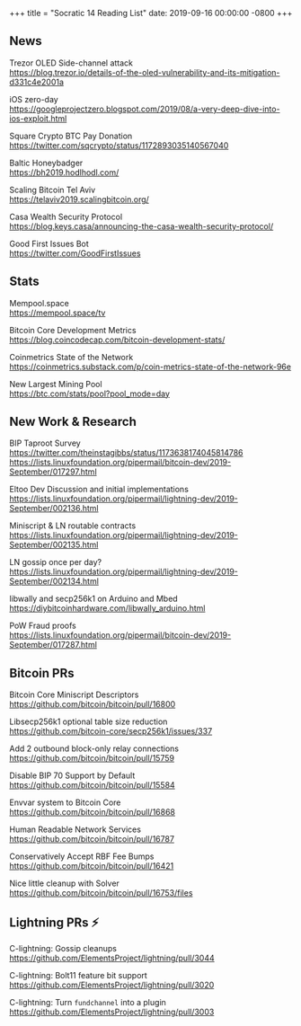 +++
title =  "Socratic 14 Reading List"
date:   2019-09-16 00:00:00 -0800
+++

## News

Trezor OLED Side-channel attack  
<https://blog.trezor.io/details-of-the-oled-vulnerability-and-its-mitigation-d331c4e2001a>

iOS zero-day  
<https://googleprojectzero.blogspot.com/2019/08/a-very-deep-dive-into-ios-exploit.html>

Square Crypto BTC Pay Donation  
<https://twitter.com/sqcrypto/status/1172893035140567040>

Baltic Honeybadger  
<https://bh2019.hodlhodl.com/>

Scaling Bitcoin Tel Aviv  
<https://telaviv2019.scalingbitcoin.org/>

Casa Wealth Security Protocol  
<https://blog.keys.casa/announcing-the-casa-wealth-security-protocol/>

Good First Issues Bot  
<https://twitter.com/GoodFirstIssues>


## Stats

Mempool.space  
<https://mempool.space/tv>

Bitcoin Core Development Metrics  
<https://blog.coincodecap.com/bitcoin-development-stats/>

Coinmetrics State of the Network  
<https://coinmetrics.substack.com/p/coin-metrics-state-of-the-network-96e>

New Largest Mining Pool  
<https://btc.com/stats/pool?pool_mode=day>


## New Work & Research

BIP Taproot Survey  
<https://twitter.com/theinstagibbs/status/1173638174045814786>  
<https://lists.linuxfoundation.org/pipermail/bitcoin-dev/2019-September/017297.html>

Eltoo Dev Discussion and initial implementations  
<https://lists.linuxfoundation.org/pipermail/lightning-dev/2019-September/002136.html>

Miniscript & LN routable contracts  
<https://lists.linuxfoundation.org/pipermail/lightning-dev/2019-September/002135.html>

LN gossip once per day?  
<https://lists.linuxfoundation.org/pipermail/lightning-dev/2019-September/002134.html>

libwally and secp256k1 on Arduino and Mbed  
<https://diybitcoinhardware.com/libwally_arduino.html>

PoW Fraud proofs  
<https://lists.linuxfoundation.org/pipermail/bitcoin-dev/2019-September/017287.html>


## Bitcoin PRs

Bitcoin Core Miniscript Descriptors  
<https://github.com/bitcoin/bitcoin/pull/16800>

Libsecp256k1 optional table size reduction  
<https://github.com/bitcoin-core/secp256k1/issues/337>

Add 2 outbound block-only relay connections  
<https://github.com/bitcoin/bitcoin/pull/15759>

Disable BIP 70 Support by Default  
<https://github.com/bitcoin/bitcoin/pull/15584>

Envvar system to Bitcoin Core  
<https://github.com/bitcoin/bitcoin/pull/16868>

Human Readable Network Services  
<https://github.com/bitcoin/bitcoin/pull/16787>

Conservatively Accept RBF Fee Bumps  
<https://github.com/bitcoin/bitcoin/pull/16421>

Nice little cleanup with Solver  
<https://github.com/bitcoin/bitcoin/pull/16753/files>


## Lightning PRs ⚡

C-lightning: Gossip cleanups  
<https://github.com/ElementsProject/lightning/pull/3044>

C-lightning: Bolt11 feature bit support  
<https://github.com/ElementsProject/lightning/pull/3020>

C-lightning: Turn `fundchannel` into a plugin  
<https://github.com/ElementsProject/lightning/pull/3003>
